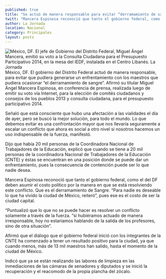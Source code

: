 ```yaml
---
published: true
title: "Se actuó de manera responsable para evitar “derramamiento de sangre” con maestros: Mancera"
twitt: "Mancera Espinosa reconoció que tanto el gobierno federal, como el del DF deben asumir el costo político por la manera en que se está resolviendo este conflicto. Que es el derramamiento de Sangre. “Para nadie es deseable lo que ha vivido la ciudad de México, reiteró”, pues ese es el costo de ser la ciudad capital"
author: La Jornada
location: Nacional
category: Principales
layout: posts
---
```


![México, DF. El jefe de Gobierno del Distrito Federal, Miguel Ángel Mancera, emitió su voto a la Consulta Ciudadana para el Presupuesto Participativo 2014, en la mesa del IEDF, instalada en el Centro Libanés. La Jornada](http://i.imgur.com/zjnEKNWm.jpg)México, DF. El gobierno del Distrito Federal actuó de manera responsable, para evitar que pudiera generarse un enfrentamiento con los maestros que pudiera ocasionar “el derramamiento de sangre”. Afirmó su titular Miguel Ángel Mancera Espinosa, en conferencia de prensa, realizada luego de emitir su voto vía Internet, para la elección de comités ciudadanos y consejos de los pueblos 2013 y consulta ciudadana, para el presupuesto participativo 2014.

Señaló que está consciente que hubo una afectación a las vialidades el día de ayer, pero se buscó la mejor solución, para todo el mundo. Lo que debemos evitar es una confrontación mayor que nos llevaría seguramente a escalar un conflicto que ahora es social a otro nivel si nosotros hacemos un uso indispensable de la fuerza, manifestó.

Dijo que había 20 mil personas de la Coordinadora Nacional de Trabajadores de la Educación, explicó que cuando se tiene a 20 mil personas de la coordinadora Nacional de Trabajadores de la Educación (CNTE) y éstas se encuentran en una posición donde se puede dar un enfrentamiento, pues la consecuencia de contención puede ser lo que nadie desea.

Mancera Espinosa reconoció que tanto el gobierno federal, como el del DF deben asumir el costo político por la manera en que se está resolviendo este conflicto. Que es el derramamiento de Sangre. “Para nadie es deseable lo que ha vivido la ciudad de México, reiteró”, pues ese es el costo de ser la ciudad capital.

“Puntualizó que lo que no se puede hacer es resolver un conflicto solamente a través de la fuerza. “si hubiéramos actuado de manera irresponsable, hoy no estaríamos hablando de la salida de los profesores, sino de otra situación”.

Afirmó que el diálogo que el gobierno federal inició con los integrantes de la CNTE ha comenzado a tener un resultado positivo para la ciudad, ya que cuando menos, más de 13 mil maestros han salido, hasta el momento de la ciudad de México.

Indicó que ya se están realizando las labores de limpieza en las inmediaciones de las cámaras de senadores y diputados y se inició la recuperación y el reacomodo de la propia plancha del zócalo.
